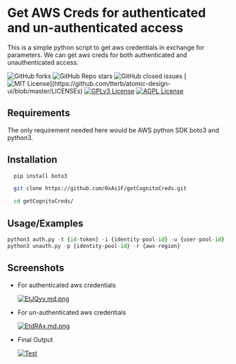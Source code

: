 # Get AWS Creds for authenticated and un-authenticated access

This is a simple python script to get aws credentials in exchange for parameters. We can get aws creds for both authenticated and unauthenticated access.

![GitHub forks](https://img.shields.io/github/forks/0xAs1F/getCognitoCreds)  ![GitHub Repo stars](https://img.shields.io/github/stars/0xAs1F/getCognitoCreds)  ![GitHub closed issues](https://img.shields.io/github/issues-closed-raw/0xAs1F/getCognitoCreds) [![MIT License](https://img.shields.io/apm/l/atomic-design-ui.svg?)](https://github.com/tterb/atomic-design-ui/blob/master/LICENSEs)  [![GPLv3 License](https://img.shields.io/badge/License-GPL%20v3-yellow.svg)](https://opensource.org/licenses/) [![AGPL License](https://img.shields.io/badge/license-AGPL-blue.svg)](http://www.gnu.org/licenses/agpl-3.0)

## Requirements

The only requirement needed here would be AWS python SDK boto3 and python3.

## Installation



```bash
  pip install boto3

  git clone https://github.com/0xAs1F/getCognitoCreds.git

  cd getCognitoCreds/
```
    
## Usage/Examples

```python
python3 auth.py -t {id-token} -i {identity-pool-id} -u {user-pool-id} -r {aws-region} 
python3 unauth.py -p {identity-pool-id} -r {aws-region}
```


## Screenshots

- For authenticated aws credentials

    [![EtJQyv.md.png](https://iili.io/EtJQyv.md.png)](https://freeimage.host/i/EtJQyv)
    
- For un-authenticated aws credentials

    [![EtdRAx.md.png](https://iili.io/EtdRAx.md.png)](https://freeimage.host/i/EtdRAx)
    
- Final Output 
    
    [![Test](Screenshots)](screenshots/output.jfif)
    
    


